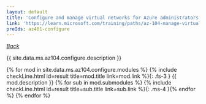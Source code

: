 ```yaml
---
layout: default
title: 'Configure and manage virtual networks for Azure administrators'
link: 'https://learn.microsoft.com/training/paths/az-104-manage-virtual-networks/'
preIds: az401-configure
---
```

[_Back_](.)

{{ site.data.ms.az104.configure.description }}

<!-- {% assign counter = 0 %} {% assign result = page.preIds | append: "-" | append: counter %} -->
{% for mod in site.data.ms.az104.configure.modules %}<!-- {% assign counter = counter | plus: 1 %}{% assign result = page.preIds | append: "-" | append: counter %} -->
{% include checkLine.html id=result title=mod.title link=mod.link %}{: .fs-3 }
<span class="ms-4">{{ mod.description }}</span>
{% for sub in mod.submodules %}<!-- {% assign counter = counter | plus: 1 %}{% assign result = page.preIds | append: "-" | append: counter %} -->
{% include checkLine.html id=result title=sub.title link=sub.link %}{: .ms-4 }{% endfor %}
{% endfor %}
